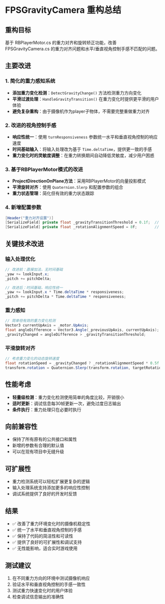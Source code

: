 # FPSGravityCamera 重构总结

## 重构目标
基于 RBPlayerMotor.cs 的重力对齐和旋转矫正功能，改善 FPSGravityCamera.cs 的重力对齐问题和水平/垂直视角控制手感不匹配的问题。

## 主要改进

### 1. 简化的重力感知系统
- **添加重力变化检测**：`DetectGravityChange()` 方法检测重力方向变化
- **平滑过渡处理**：`HandleGravityTransition()` 在重力变化时提供更平滑的用户体验
- **避免复杂重构**：由于摄像机作为player子物体，不需要完整重做重力对齐

### 2. 改进的视角控制手感
- **响应性统一**：使用 `turnResponsiveness` 参数统一水平和垂直视角控制的响应速度
- **时间基础输入**：将输入处理改为基于 `Time.deltaTime`，提供更一致的手感
- **重力变化时的灵敏度调整**：在重力转换期间自动降低灵敏度，减少用户困惑

### 3. 基于RBPlayerMotor模式的改进
- **ProjectDirectionOnPlane方法**：采用RBPlayerMotor的向量投影模式
- **平滑旋转对齐**：使用 `Quaternion.Slerp` 和配置参数的组合
- **重力状态管理**：简化但有效的重力状态跟踪

### 4. 新增配置参数
```csharp
[Header("重力对齐设置")]
[SerializeField] private float _gravityTransitionThreshold = 0.1f;  // 重力变化检测阈值
[SerializeField] private float _rotationAlignmentSpeed = 8f;        // 旋转对齐速度
```

## 关键技术改进

### 输入处理优化
```csharp
// 改进前：直接加法，无时间基础
_yaw += lookInput.x;
_pitch += pitchDelta;

// 改进后：时间基础，响应性统一
_yaw += lookInput.x * Time.deltaTime * responsiveness;
_pitch += pitchDelta * Time.deltaTime * responsiveness;
```

### 重力感知
```csharp
// 简单但有效的重力变化检测
Vector3 currentUpAxis = _motor.UpAxis;
float angleDifference = Vector3.Angle(_previousUpAxis, currentUpAxis);
_gravityChanged = angleDifference > _gravityTransitionThreshold;
```

### 平滑旋转对齐
```csharp
// 考虑重力变化的动态旋转速度
float rotationSpeed = _gravityChanged ? _rotationAlignmentSpeed * 0.5f : _characterSyncSpeed;
transform.rotation = Quaternion.Slerp(transform.rotation, targetRotation, rotationSpeed * Time.deltaTime);
```

## 性能考虑
- **轻量级检测**：重力变化检测使用简单的角度比较，开销很小
- **适时更新**：调试信息每30帧更新一次，避免过度日志输出
- **条件执行**：重力处理只在必要时执行

## 向前兼容性
- 保持了所有原有的公共接口和属性
- 新增的参数有合理的默认值
- 可以在现有项目中无缝升级

## 可扩展性
- 重力检测系统可以轻松扩展更复杂的逻辑
- 输入处理系统支持添加更多的响应性控制
- 调试系统提供了良好的开发时反馈

## 结果
- ✅ 改善了重力环境变化时的摄像机稳定性
- ✅ 统一了水平和垂直视角控制的手感
- ✅ 保持了代码的简洁性和可读性
- ✅ 提供了良好的可扩展性和调试支持
- ✅ 无性能影响，适合实时游戏使用

## 测试建议
1. 在不同重力方向的环境中测试摄像机响应
2. 验证水平和垂直视角控制的手感一致性
3. 测试重力快速变化时的用户体验
4. 检查调试信息输出的准确性
